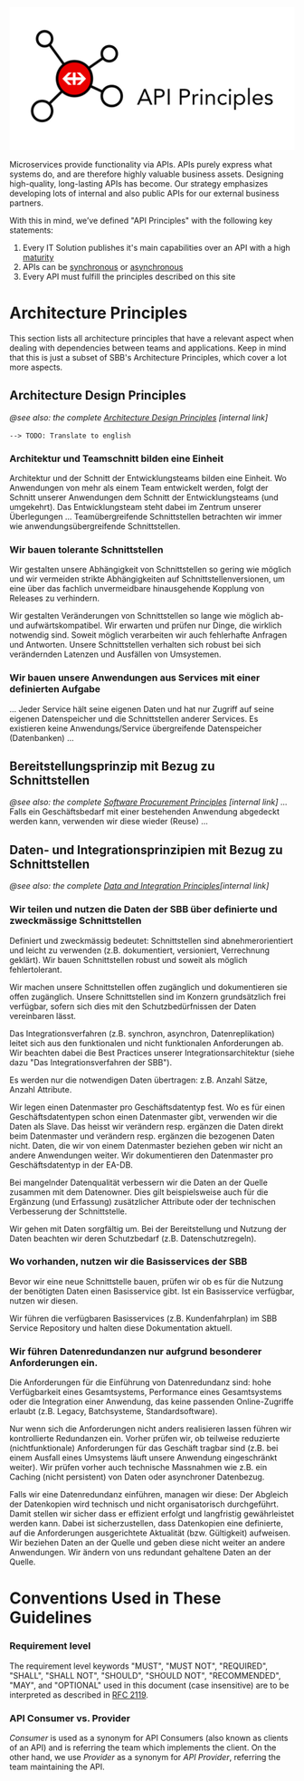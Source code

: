 ![API Principles](_images/API-Principles-Logo.jpg)

Microservices provide functionality via APIs. APIs purely express what systems do, and are therefore highly valuable business assets. Designing high-quality, long-lasting APIs has become. Our strategy emphasizes developing lots of internal and also public APIs for our external business partners.

With this in mind, we’ve defined "API Principles" with the following key statements:

1. Every IT Solution publishes it's main capabilities over an API with a high [maturity](maturity/maturity.md)
2. APIs can be [synchronous](synchronousdesign/synchronousdesign.md) or [asynchronous](asynchronousdesign/asynchronousdesign.md)
3. Every API must fulfill the principles described on this site

Architecture Principles
=======================

This section lists all architecture principles that have a relevant aspect when dealing with dependencies between teams and applications. Keep in mind that this is just a subset of SBB's Architecture Principles, which cover a lot more aspects.

## Architecture Design Principles
*@see also: the complete [Architecture Design Principles](https://sbb.sharepoint.com/teams/384/EA-eSpace/02_Querschnitt/06_Architekturprinzipien/GEP_Gestaltungsprinzip.pdf) \[internal link\]*

`--> TODO: Translate to english`

### Architektur und Teamschnitt bilden eine Einheit
Architektur und der Schnitt der Entwicklungsteams bilden eine Einheit. Wo Anwendungen von mehr als einem Team entwickelt werden, folgt der
Schnitt unserer Anwendungen dem Schnitt der Entwicklungsteams (und umgekehrt). Das Entwicklungsteam steht dabei im Zentrum unserer
Überlegungen ... Teamübergreifende Schnittstellen betrachten wir immer wie anwendungsübergreifende Schnittstellen.

### Wir bauen tolerante Schnittstellen
Wir gestalten unsere Abhängigkeit von Schnittstellen so gering wie möglich und wir vermeiden strikte Abhängigkeiten auf Schnittstellenversionen,
um eine über das fachlich unvermeidbare hinausgehende Kopplung von Releases zu verhindern.

Wir gestalten Veränderungen von Schnittstellen so lange wie möglich ab- und aufwärtskompatibel. Wir erwarten und prüfen nur Dinge, die
wirklich notwendig sind. Soweit möglich verarbeiten wir auch fehlerhafte Anfragen und Antworten. Unsere Schnittstellen verhalten sich robust bei
sich verändernden Latenzen und Ausfällen von Umsystemen.

### Wir bauen unsere Anwendungen aus Services mit einer definierten Aufgabe
... Jeder Service hält seine eigenen Daten und hat nur Zugriff auf seine eigenen Datenspeicher und die Schnittstellen anderer Services. Es
existieren keine Anwendungs/Service übergreifende Datenspeicher (Datenbanken) ...

## Bereitstellungsprinzip mit Bezug zu Schnittstellen
*@see also: the complete [Software Procurement Principles](https://sbb.sharepoint.com/teams/384/EA-eSpace/02_Querschnitt/06_Architekturprinzipien/BEP_Bereitstellungsprinzip.pdf) \[internal link\]*
... Falls ein Geschäftsbedarf mit einer bestehenden Anwendung abgedeckt werden kann, verwenden wir diese wieder (Reuse) ...

## Daten- und Integrationsprinzipien mit Bezug zu Schnittstellen
*@see also: the complete [Data and Integration Principles](https://sbb.sharepoint.com/teams/384/EA-eSpace/02_Querschnitt/06_Architekturprinzipien/DIP%20Daten-%20und%20Integrationsprinzip.pdf)\[internal link\]*

### Wir teilen und nutzen die Daten der SBB über definierte und zweckmässige Schnittstellen
Definiert und zweckmässig bedeutet: Schnittstellen sind abnehmerorientiert und leicht zu verwenden (z.B. dokumentiert, versioniert, Verrechnung geklärt). Wir bauen Schnittstellen robust und soweit als möglich fehlertolerant.

Wir machen unsere Schnittstellen offen zugänglich und dokumentieren sie offen zugänglich. Unsere Schnittstellen sind im Konzern grundsätzlich frei verfügbar, sofern sich dies mit den Schutzbedürfnissen der Daten vereinbaren lässt.

Das Integrationsverfahren (z.B. synchron, asynchron, Datenreplikation) leitet sich aus den funktionalen und nicht funktionalen
Anforderungen ab. Wir beachten dabei die Best Practices unserer Integrationsarchitektur (siehe dazu "Das Integrationsverfahren
der SBB").

Es werden nur die notwendigen Daten übertragen: z.B. Anzahl Sätze, Anzahl Attribute.

Wir legen einen Datenmaster pro Geschäftsdatentyp fest. Wo es für einen Geschäftsdatentypen schon einen Datenmaster gibt, verwenden wir die Daten als Slave. Das heisst wir verändern resp. ergänzen die Daten direkt beim Datenmaster und verändern resp. ergänzen die bezogenen Daten nicht. Daten, die wir von einem Datenmaster beziehen geben wir nicht an andere Anwendungen weiter. Wir dokumentieren den Datenmaster pro Geschäftsdatentyp in der EA-DB.

Bei mangelnder Datenqualität verbessern wir die Daten an der Quelle zusammen mit dem Datenowner. Dies gilt beispielsweise auch für die Ergänzung (und Erfassung) zusätzlicher Attribute oder der technischen Verbesserung der Schnittstelle.

Wir gehen mit Daten sorgfältig um. Bei der Bereitstellung und Nutzung der Daten beachten wir deren Schutzbedarf (z.B.
Datenschutzregeln).

### Wo vorhanden, nutzen wir die Basisservices der SBB
Bevor wir eine neue Schnittstelle bauen, prüfen wir ob es für die Nutzung der benötigten Daten einen Basisservice gibt. Ist ein Basisservice verfügbar, nutzen wir diesen.

Wir führen die verfügbaren Basisservices (z.B. Kundenfahrplan) im SBB Service Repository und halten diese Dokumentation
aktuell.

### Wir führen Datenredundanzen nur aufgrund besonderer Anforderungen ein.
Die Anforderungen für die Einführung von Datenredundanz sind: hohe Verfügbarkeit eines Gesamtsystems, Performance eines Gesamtsystems oder die Integration einer Anwendung, das keine passenden Online-Zugriffe erlaubt (z.B. Legacy, Batchsysteme, Standardsoftware).

Nur wenn sich die Anforderungen nicht anders realisieren lassen führen wir kontrollierte Redundanzen ein. Vorher prüfen wir, ob teilweise reduzierte (nichtfunktionale) Anforderungen für das Geschäft tragbar sind (z.B. bei einem Ausfall eines Umsystems läuft unsere Anwendung eingeschränkt weiter). Wir prüfen vorher auch technische Massnahmen wie z.B. ein Caching (nicht persistent) von Daten oder asynchroner Datenbezug.

Falls wir eine Datenredundanz einführen, managen wir diese: Der Abgleich der Datenkopien wird technisch und nicht organisatorisch durchgeführt. Damit stellen wir sicher dass
er effizient erfolgt und langfristig gewährleistet werden kann. Dabei ist sicherzustellen, dass Datenkopien eine definierte, auf die Anforderungen ausgerichtete Aktualität (bzw. Gültigkeit) aufweisen.
Wir beziehen Daten an der Quelle und geben diese nicht weiter an andere Anwendungen. Wir ändern von uns redundant gehaltene Daten an der Quelle.

Conventions Used in These Guidelines
====================================

### Requirement level
The requirement level keywords "MUST", "MUST NOT", "REQUIRED", "SHALL", "SHALL NOT", "SHOULD", "SHOULD NOT", "RECOMMENDED", "MAY", and "OPTIONAL" used in this document (case insensitive) are to be interpreted as described in [RFC 2119](https://www.ietf.org/rfc/rfc2119.txt).

### API Consumer vs. Provider
*Consumer* is used as a synonym for API Consumers (also known as clients of an API) and is referring the team which implements the client. On the other hand, we use *Provider* as a synonym for *API Provider*, referring the team maintaining the API.

